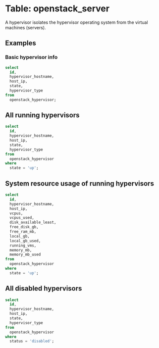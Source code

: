 # Table: openstack_server

A hypervisor isolates the hypervisor operating system from the virtual machines (servers).

## Examples

### Basic hypervisor info

```sql
select
  id,
  hypervisor_hostname,
  host_ip,
  state,
  hypervisor_type
from
  openstack_hypervisor;
```

## All running hypervisors

```sql
select
  id,
  hypervisor_hostname,
  host_ip,
  state,
  hypervisor_type
from
  openstack_hypervisor
where
  state = 'up';
```

## System resource usage of running hypervisors

```sql
select
  id,
  hypervisor_hostname,
  host_ip,
  vcpus,
  vcpus_used,
  disk_available_least,
  free_disk_gb,
  free_ram_mb,
  local_gb,
  local_gb_used,
  running_vms,
  memory_mb,
  memory_mb_used
from
  openstack_hypervisor
where
  state = 'up';
```

## All disabled hypervisors

```sql
select
  id,
  hypervisor_hostname,
  host_ip,
  state,
  hypervisor_type
from
  openstack_hypervisor
where
  status = 'disabled';
```